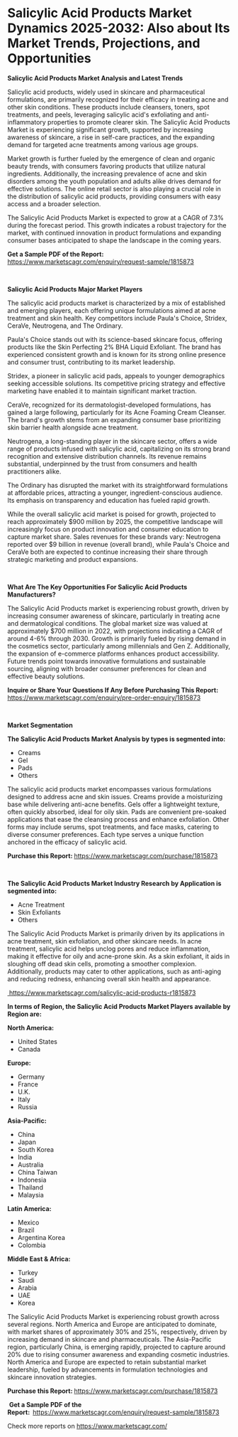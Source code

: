 <p><h1>Salicylic Acid Products Market Dynamics 2025-2032: Also about Its Market Trends, Projections, and Opportunities</h1></p><p><strong>Salicylic Acid Products Market Analysis and Latest Trends</strong></p>
<p><p>Salicylic acid products, widely used in skincare and pharmaceutical formulations, are primarily recognized for their efficacy in treating acne and other skin conditions. These products include cleansers, toners, spot treatments, and peels, leveraging salicylic acid's exfoliating and anti-inflammatory properties to promote clearer skin. The Salicylic Acid Products Market is experiencing significant growth, supported by increasing awareness of skincare, a rise in self-care practices, and the expanding demand for targeted acne treatments among various age groups.</p><p>Market growth is further fueled by the emergence of clean and organic beauty trends, with consumers favoring products that utilize natural ingredients. Additionally, the increasing prevalence of acne and skin disorders among the youth population and adults alike drives demand for effective solutions. The online retail sector is also playing a crucial role in the distribution of salicylic acid products, providing consumers with easy access and a broader selection.</p><p>The Salicylic Acid Products Market is expected to grow at a CAGR of 7.3% during the forecast period. This growth indicates a robust trajectory for the market, with continued innovation in product formulations and expanding consumer bases anticipated to shape the landscape in the coming years.</p></p>
<p><strong>Get a Sample PDF of the Report:&nbsp;</strong> <a href="https://www.marketscagr.com/enquiry/request-sample/1815873?utm_campaign=3456&utm_medium=2&utm_source=Github&utm_content=ia&utm_term=04042025&utm_id=salicylic-acid-products">https://www.marketscagr.com/enquiry/request-sample/1815873</a></p>
<p>&nbsp;</p>
<p><strong>Salicylic Acid Products Major Market Players</strong></p>
<p><p>The salicylic acid products market is characterized by a mix of established and emerging players, each offering unique formulations aimed at acne treatment and skin health. Key competitors include Paula's Choice, Stridex, CeraVe, Neutrogena, and The Ordinary. </p><p>Paula's Choice stands out with its science-based skincare focus, offering products like the Skin Perfecting 2% BHA Liquid Exfoliant. The brand has experienced consistent growth and is known for its strong online presence and consumer trust, contributing to its market leadership.</p><p>Stridex, a pioneer in salicylic acid pads, appeals to younger demographics seeking accessible solutions. Its competitive pricing strategy and effective marketing have enabled it to maintain significant market traction.</p><p>CeraVe, recognized for its dermatologist-developed formulations, has gained a large following, particularly for its Acne Foaming Cream Cleanser. The brand's growth stems from an expanding consumer base prioritizing skin barrier health alongside acne treatment.</p><p>Neutrogena, a long-standing player in the skincare sector, offers a wide range of products infused with salicylic acid, capitalizing on its strong brand recognition and extensive distribution channels. Its revenue remains substantial, underpinned by the trust from consumers and health practitioners alike.</p><p>The Ordinary has disrupted the market with its straightforward formulations at affordable prices, attracting a younger, ingredient-conscious audience. Its emphasis on transparency and education has fueled rapid growth.</p><p>While the overall salicylic acid market is poised for growth, projected to reach approximately $900 million by 2025, the competitive landscape will increasingly focus on product innovation and consumer education to capture market share. Sales revenues for these brands vary: Neutrogena reported over $9 billion in revenue (overall brand), while Paula's Choice and CeraVe both are expected to continue increasing their share through strategic marketing and product expansions.</p></p>
<p>&nbsp;</p>
<p><strong>What Are The Key Opportunities For Salicylic Acid Products Manufacturers?</strong></p>
<p><p>The Salicylic Acid Products market is experiencing robust growth, driven by increasing consumer awareness of skincare, particularly in treating acne and dermatological conditions. The global market size was valued at approximately $700 million in 2022, with projections indicating a CAGR of around 4-6% through 2030. Growth is primarily fueled by rising demand in the cosmetics sector, particularly among millennials and Gen Z. Additionally, the expansion of e-commerce platforms enhances product accessibility. Future trends point towards innovative formulations and sustainable sourcing, aligning with broader consumer preferences for clean and effective beauty solutions.</p></p>
<p><strong>Inquire or Share Your Questions If Any Before Purchasing This Report:</strong> <a href="https://www.marketscagr.com/enquiry/pre-order-enquiry/1815873?utm_campaign=3456&utm_medium=2&utm_source=Github&utm_content=ia&utm_term=04042025&utm_id=salicylic-acid-products">https://www.marketscagr.com/enquiry/pre-order-enquiry/1815873</a></p>
<p>&nbsp;</p>
<p><strong>Market Segmentation</strong></p>
<p><strong>The Salicylic Acid Products Market Analysis by types is segmented into:</strong></p>
<p><ul><li>Creams</li><li>Gel</li><li>Pads</li><li>Others</li></ul></p>
<p><p>The salicylic acid products market encompasses various formulations designed to address acne and skin issues. Creams provide a moisturizing base while delivering anti-acne benefits. Gels offer a lightweight texture, often quickly absorbed, ideal for oily skin. Pads are convenient pre-soaked applications that ease the cleansing process and enhance exfoliation. Other forms may include serums, spot treatments, and face masks, catering to diverse consumer preferences. Each type serves a unique function anchored in the efficacy of salicylic acid.</p></p>
<p><strong>Purchase this Report:&nbsp;</strong><a href="https://www.marketscagr.com/purchase/1815873?utm_campaign=3456&utm_medium=2&utm_source=Github&utm_content=ia&utm_term=04042025&utm_id=salicylic-acid-products">https://www.marketscagr.com/purchase/1815873</a></p>
<p>&nbsp;</p>
<p><strong>The Salicylic Acid Products Market Industry Research by Application is segmented into:</strong></p>
<p><ul><li>Acne Treatment</li><li>Skin Exfoliants</li><li>Others</li></ul></p>
<p><p>The Salicylic Acid Products Market is primarily driven by its applications in acne treatment, skin exfoliation, and other skincare needs. In acne treatment, salicylic acid helps unclog pores and reduce inflammation, making it effective for oily and acne-prone skin. As a skin exfoliant, it aids in sloughing off dead skin cells, promoting a smoother complexion. Additionally, products may cater to other applications, such as anti-aging and reducing redness, enhancing overall skin health and appearance.</p></p>
<p><a href="https://www.marketscagr.com/salicylic-acid-products-r1815873?utm_campaign=3456&utm_medium=2&utm_source=Github&utm_content=ia&utm_term=04042025&utm_id=salicylic-acid-products">&nbsp;https://www.marketscagr.com/salicylic-acid-products-r1815873</a></p>
<p><strong>In terms of Region, the Salicylic Acid Products Market Players available by Region are:</strong></p>
<p>
    <p> <strong> North America: </strong>
        <ul>
            <li>United States</li>
            <li>Canada</li>
        </ul>
        </p> 
    <p> <strong> Europe: </strong>
        <ul>
            <li>Germany</li>
            <li>France</li>
            <li>U.K.</li>
            <li>Italy</li>
            <li>Russia</li>
        </ul>
        </p> 
    <p> <strong> Asia-Pacific: </strong>
        <ul>
            <li>China</li>
            <li>Japan</li>
            <li>South Korea</li>
            <li>India</li>
            <li>Australia</li>
            <li>China Taiwan</li>
            <li>Indonesia</li>
            <li>Thailand</li>
            <li>Malaysia</li>
        </ul>
        </p> 
    <p> <strong> Latin America: </strong>
        <ul>
            <li>Mexico</li>
            <li>Brazil</li>
            <li>Argentina Korea</li>
            <li>Colombia</li>
        </ul>
        </p> 
    <p> <strong> Middle East & Africa: </strong>
        <ul>
            <li>Turkey</li>
            <li>Saudi</li>
            <li>Arabia</li>
            <li>UAE</li>
            <li>Korea</li>
        </ul>
    </p>
    </p>
<p><p>The Salicylic Acid Products Market is experiencing robust growth across several regions. North America and Europe are anticipated to dominate, with market shares of approximately 30% and 25%, respectively, driven by increasing demand in skincare and pharmaceuticals. The Asia-Pacific region, particularly China, is emerging rapidly, projected to capture around 20% due to rising consumer awareness and expanding cosmetic industries. North America and Europe are expected to retain substantial market leadership, fueled by advancements in formulation technologies and skincare innovation strategies.</p></p>
<p><strong>Purchase this Report: </strong><a href="https://www.marketscagr.com/purchase/1815873?utm_campaign=3456&utm_medium=2&utm_source=Github&utm_content=ia&utm_term=04042025&utm_id=salicylic-acid-products">https://www.marketscagr.com/purchase/1815873</a></p>
<p>&nbsp;<strong>Get a Sample PDF of the Report:&nbsp;&nbsp;</strong><a href="https://www.marketscagr.com/enquiry/request-sample/1815873?utm_campaign=3456&utm_medium=2&utm_source=Github&utm_content=ia&utm_term=04042025&utm_id=salicylic-acid-products">https://www.marketscagr.com/enquiry/request-sample/1815873</a></p>
<p><strong></strong></p>
<p>Check more reports on <a href="https://www.marketscagr.com/?utm_campaign=3456&utm_medium=2&utm_source=Github&utm_content=ia&utm_term=04042025&utm_id=salicylic-acid-products">https://www.marketscagr.com/</a></p>